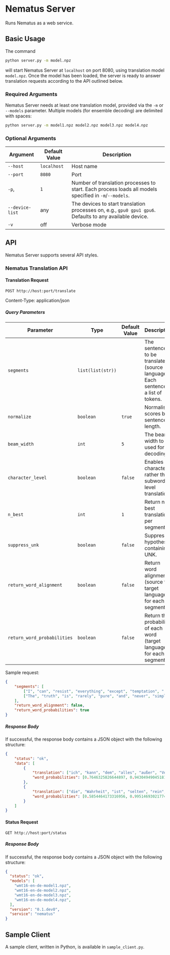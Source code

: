# Nematus Server
Runs Nematus as a web service.

## Basic Usage

The command

```bash
python server.py -m model.npz
```

will start Nematus Server at `localhost` on port 8080, using translation model `model.npz`. Once the model has been loaded, the server is ready to answer translation requests according to the API outlined below.

### Required Arguments

Nematus Server needs at least one translation model, provided via the `-m` or `--models` parameter. Multiple models (for ensemble decoding) are delimited with spaces:

```bash
python server.py -m model1.npz model2.npz model3.npz model4.npz
```

### Optional Arguments

| Argument            | Default Value | Description              |
| --------------------|---------------| -------------------------|
| `--host`            | `localhost`   | Host name                |
| `--port`            | `8080`        | Port                     |
| `-p`,               | `1`           | Number of translation processes to start. Each process loads all models specified in `-m`/`--models`. |
| `--device-list`     | any           | The devices to start translation processes on, e.g., `gpu0 gpu1 gpu6`. Defaults to any available device. |
| `-v`                | off           | Verbose mode             |


## API
Nematus Server supports several API styles.

### Nematus Translation API

#### Translation Request

`POST http://host:port/translate`

Content-Type: application/json

##### Query Parameters

| Parameter           | Type                  | Default Value | Description |
| --------------------|-----------------------|-----------|-------------|
| ``segments``        | ``list(list(str))``   |           | The sentences to be translated (source language). Each sentence is a list of tokens. |
| ``normalize``       | ``boolean``           | ``true``  | Normalise scores by sentence length. |
| ``beam_width``      | ``int``               | ``5``     | The beam width to be used for decoding. |
| ``character_level`` | ``boolean``           | ``false`` | Enables character- rather than subword-level translation. |
| ``n_best``          | ``int``               | ``1``     | Return n best translations per segment. |
| ``suppress_unk``    | ``boolean``           | ``false`` | Suppress hypotheses containing UNK. |
| ``return_word_alignment`` | ``boolean``     | ``false`` | Return word alignment (source to target language) for each segment. |
| ``return_word_probabilities`` | ``boolean`` | ``false`` | Return the probability of each word (target language) for each segment. |

Sample request:

```json
{
	"segments": [
		["I", "can", "resist", "everything", "except", "temptation", "."],
		["The", "truth", "is", "rarely", "pure", "and", "never", "simple", "."]
	],
	"return_word_alignment": false,
	"return_word_probabilities": true
}
```

##### Response Body

If successful, the response body contains a JSON object with the following structure:

```json
{
    "status": "ok",
    "data": [
        {
            "translation": ["ich", "kann", "dem", "alles", "außer", "Versuchung", "widerstehen", "."],
            "word_probabilities": [0.7646325826644897, 0.9430494904518127, 0.38647976517677307, 0.26613569259643555, 0.6460939645767212, 0.13612061738967896, 0.8265654444694519, 0.9531617760658264, 0.9988221526145935]
        },
        {
            "translation": ["die", "Wahrheit", "ist", "selten", "rein", "und", "nie", "einfach", "."],
            "word_probabilities": [0.5854464173316956, 0.9951469302177429, 0.9804221987724304, 0.8840637803077698, 0.5384426712989807, 0.9914865493774414, 0.6368535161018372, 0.6743759512901306, 0.988534152507782, 0.9986005425453186]
        }
    ]
}
```

#### Status Request

`GET http://host:port/status`

##### Response Body

If successful, the response body contains a JSON object with the following structure:

```json
{
  "status": "ok",
  "models": [
    "wmt16-en-de-model1.npz",
    "wmt16-en-de-model2.npz",
    "wmt16-en-de-model3.npz",
    "wmt16-en-de-model4.npz",
  ],
  "version": "0.1.dev0",
  "service": "nematus"
}
```


## Sample Client

A sample client, written in Python, is available in `sample_client.py`.
